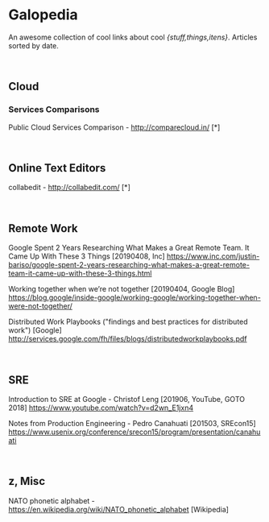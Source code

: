 # Galopedia
An awesome collection of cool links about cool *{stuff,things,itens}*. Articles sorted by date.

&nbsp;
&nbsp;
&nbsp;


## Cloud ##

### Services Comparisons
Public Cloud Services Comparison - http://comparecloud.in/ [*]



&nbsp;
&nbsp;



## Online Text Editors
collabedit - http://collabedit.com/ [*]



&nbsp;
&nbsp;



## Remote Work
Google Spent 2 Years Researching What Makes a Great Remote Team. It Came Up With These 3 Things [20190408, Inc]
https://www.inc.com/justin-bariso/google-spent-2-years-researching-what-makes-a-great-remote-team-it-came-up-with-these-3-things.html

Working together when we’re not together [20190404, Google Blog]
https://blog.google/inside-google/working-google/working-together-when-were-not-together/

Distributed Work Playbooks ("findings and best practices for distributed work") [Google]
http://services.google.com/fh/files/blogs/distributedworkplaybooks.pdf



&nbsp;
&nbsp;



## SRE
Introduction to SRE at Google - Christof Leng [201906, YouTube, GOTO 2018]
https://www.youtube.com/watch?v=d2wn_E1jxn4

Notes from Production Engineering - Pedro Canahuati [201503, SREcon15]
https://www.usenix.org/conference/srecon15/program/presentation/canahuati



&nbsp;
&nbsp;



## z, Misc
NATO phonetic alphabet - https://en.wikipedia.org/wiki/NATO_phonetic_alphabet [Wikipedia]



